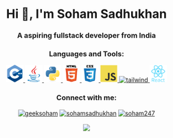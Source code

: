<h1 align="center">Hi 👋, I'm Soham Sadhukhan</h1>
<h3 align="center">A aspiring fullstack developer from India</h3>

<h3 align="center">Languages and Tools:</h3>
<p align="center"> 
  <a href="https://www.w3schools.com/cpp/" target="_blank" rel="noreferrer"> <img src="https://raw.githubusercontent.com/devicons/devicon/master/icons/cplusplus/cplusplus-original.svg" alt="cplusplus" width="40" height="40"/> </a> 
  <a href="https://www.java.com" target="_blank" rel="noreferrer"> <img src="https://raw.githubusercontent.com/devicons/devicon/master/icons/java/java-original.svg" alt="java" width="40" height="40"/> </a>
  <a href="https://www.python.org" target="_blank" rel="noreferrer"> <img src="https://raw.githubusercontent.com/devicons/devicon/master/icons/python/python-original.svg" alt="python" width="40" height="40"/> </a>
  <a href="https://www.w3.org/html/" target="_blank" rel="noreferrer"> <img src="https://raw.githubusercontent.com/devicons/devicon/master/icons/html5/html5-original-wordmark.svg" alt="html5" width="40" height="40"/> </a>
  <a href="https://www.w3schools.com/css/" target="_blank" rel="noreferrer"> <img src="https://raw.githubusercontent.com/devicons/devicon/master/icons/css3/css3-original-wordmark.svg" alt="css3" width="40" height="40"/> </a> 
  <a href="https://developer.mozilla.org/en-US/docs/Web/JavaScript" target="_blank" rel="noreferrer"> <img src="https://raw.githubusercontent.com/devicons/devicon/master/icons/javascript/javascript-original.svg" alt="javascript" width="40" height="40"/> </a> 
  <a href="https://tailwindcss.com/" target="_blank" rel="noreferrer"> <img src="https://www.vectorlogo.zone/logos/tailwindcss/tailwindcss-icon.svg" alt="tailwind" width="40" height="40"/> </a>
  <a href="https://reactjs.org/" target="_blank" rel="noreferrer"> <img src="https://raw.githubusercontent.com/devicons/devicon/master/icons/react/react-original-wordmark.svg" alt="react" width="40" height="40"/> </a> 
   </p>

<div>
  <h3 align="center">Connect with me:</h3>
<p align="center">
<a href="https://twitter.com/geeksoham" target="blank"><img align="center" src="https://raw.githubusercontent.com/rahuldkjain/github-profile-readme-generator/master/src/images/icons/Social/twitter.svg" alt="geeksoham" height="30" width="40" /></a>
<a href="https://linkedin.com/in/sohamsadhukhan" target="blank"><img align="center" src="https://raw.githubusercontent.com/rahuldkjain/github-profile-readme-generator/master/src/images/icons/Social/linked-in-alt.svg" alt="sohamsadhukhan" height="30" width="40" /></a>
<a href="https://auth.geeksforgeeks.org/user/soham247" target="blank"><img align="center" src="https://raw.githubusercontent.com/rahuldkjain/github-profile-readme-generator/master/src/images/icons/Social/geeks-for-geeks.svg" alt="soham247" height="30" width="40" /></a>
</p>
</div>

<div align="center">
<!-- <a href="https://github-readme-stats.vercel.app/api?username=soham247&theme=tokyonight">
  <img  align="center" src="https://github-readme-stats.vercel.app/api?username=soham247&count_private=true&show_icons=true&theme=tokyonight" />
</a> -->
<a href="https://github-readme-stats.vercel.app/api/top-langs/?username=soham247&theme=tokyonight">
  <img align="center" src="https://github-readme-stats.vercel.app/api/top-langs/?username=soham247&theme=tokyonight" />
</a>
</div>
